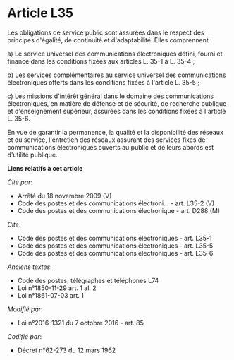 # Article L35

Les obligations de service public sont assurées dans le respect des principes d'égalité, de continuité et d'adaptabilité.
Elles comprennent :

a) Le service universel des communications électroniques défini, fourni et financé dans les conditions fixées aux articles L.
35-1 à L. 35-4 ;

b) Les services complémentaires au service universel des communications électroniques offerts dans les conditions fixées à
l'article L. 35-5 ;

c) Les missions d'intérêt général dans le domaine des communications électroniques, en matière de défense et de sécurité, de
recherche publique et d'enseignement supérieur, assurées dans les conditions fixées à l'article L. 35-6.

En vue de garantir la permanence, la qualité et la disponibilité des réseaux et du service, l'entretien des réseaux assurant
des services fixes de communications électroniques ouverts au public et de leurs abords est d'utilité publique.

**Liens relatifs à cet article**

_Cité par_:

  - Arrêté du 18 novembre 2009 (V)
  - Code des postes et des communications électroni... - art. L35-2 (V)
  - Code des postes et des communications électronique - art. D288 (M)

_Cite_:

  - Code des postes et des communications électroniques - art. L35-1
  - Code des postes et des communications électroniques - art. L35-5
  - Code des postes et des communications électroniques - art. L35-6

_Anciens textes_:

  - Code des postes, télégraphes et téléphones L74
  - Loi n°1850-11-29 art. 1 al. 2
  - Loi n°1861-07-03 art. 1

_Modifié par_:

  - Loi n°2016-1321 du 7 octobre 2016 - art. 85

_Codifié par_:

  - Décret n°62-273 du 12 mars 1962
